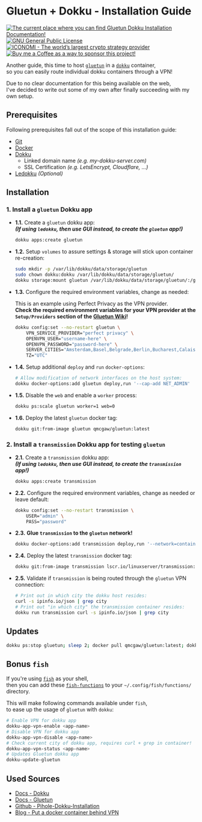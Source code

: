 # Gluetun + Dokku - Installation Guide

<p>
    <a href="https://github.com/Rikj000/Gluetun-Dokku-Installation/blob/master/README.md">
        <img src="https://img.shields.io/badge/Docs-Gluetun+Dokku-blue?logo=libreoffice&logoColor=white" alt="The current place where you can find Gluetun Dokku Installation Documentation!">
    </a> <a href="https://github.com/Rikj000/Gluetun-Dokku-Installation/blob/master/LICENSE.md">
        <img src="https://img.shields.io/github/license/Rikj000/Gluetun-Dokku-Installation?label=License&logo=gnu" alt="GNU General Public License">
    </a> <a href="https://www.iconomi.com/register?ref=zQQPK">
        <img src="https://img.shields.io/badge/Join-ICONOMI-blue?logo=bitcoin&logoColor=white" alt="ICONOMI - The world’s largest crypto strategy provider">
    </a> <a href="https://www.buymeacoffee.com/Rikj000">
        <img src="https://img.shields.io/badge/-Buy%20me%20a%20Coffee!-FFDD00?logo=buy-me-a-coffee&logoColor=black" alt="Buy me a Coffee as a way to sponsor this project!">
    </a>
</p>

Another guide, this time to host [`gluetun`](https://github.com/qdm12/gluetun) in a [`dokku`](https://dokku.com/) container,   
so you can easily route individual dokku containers through a VPN!

Due to no clear documentation for this being available on the web,   
I've decided to write out some of my own after finally succeeding with my own setup.


## Prerequisites

Following prerequisites fall out of the scope of this installation guide:
- [Git](https://git-scm.com/)
- [Docker](https://www.docker.com/)
- [Dokku](https://dokku.com/)
    - Linked domain name *(e.g. my-dokku-server.com)*
    - SSL Certification *(e.g. LetsEncrypt, Cloudflare, ...)*
- [Ledokku](https://www.ledokku.com/) *(Optional)*

## Installation

### **1.** Install a `gluetun` Dokku app

- **1.1.** Create a `gluetun` dokku app:   
    ***(If using `ledokku`, then use GUI instead, to create the `gluetun` app!)***   

    ```bash
    dokku apps:create gluetun
    ```

- **1.2.** Setup `volumes` to assure settings & storage will stick upon container re-creation:   

    ```bash
    sudo mkdir -p /var/lib/dokku/data/storage/gluetun
    sudo chown dokku:dokku /var/lib/dokku/data/storage/gluetun/
    dokku storage:mount gluetun /var/lib/dokku/data/storage/gluetun/:/gluetun
    ```

- **1.3.** Configure the required environment variables, change as needed:   

    This is an example using Perfect Privacy as the VPN provider.   
    **Check the required environment variables for your VPN provider at the `Setup/Providers` section of the [Gluetun Wiki](https://github.com/qdm12/gluetun/wiki)!**
    ```bash
    dokku config:set --no-restart gluetun \
        VPN_SERVICE_PROVIDER="perfect privacy" \
        OPENVPN_USER="username-here" \
        OPENVPN_PASSWORD="password-here" \
        SERVER_CITIES="Amsterdam,Basel,Belgrade,Berlin,Bucharest,Calais,Chicago,Copenhagen,Dallas,Erfurt,Frankfurt,Hamburg,Hongkong,Istanbul,Jerusalem,London,LosAngeles,Madrid,Malmoe,Manchester,Miami,Milan,Montreal,Moscow,NewYork,Nuremberg,Oslo,Paris,Prague,Reykjavik,Riga,Rotterdam,Singapore,Stockholm,Sydney,Tokyo,Vienna,Warsaw,Zurich" \
        TZ="UTC"
    ```

- **1.4.** Setup additional `deploy` and `run` `docker-options`:   

    ```bash
    # Allow modification of network interfaces on the host system:
    dokku docker-options:add gluetun deploy,run '--cap-add NET_ADMIN'
    ```

- **1.5.** Disable the `web` and enable a `worker` process:   

    ```bash
    dokku ps:scale gluetun worker=1 web=0
    ```

- **1.6.** Deploy the latest `gluetun` docker tag:   

    ```bash
    dokku git:from-image gluetun qmcgaw/gluetun:latest
    ```

### **2.** Install a `transmission` Dokku app for testing `gluetun`

- **2.1.** Create a `transmission` dokku app:   
    ***(If using `ledokku`, then use GUI instead, to create the `transmission` app!)***   

    ```bash
    dokku apps:create transmission
    ```

- **2.2.** Configure the required environment variables, change as needed or leave default:   

    ```bash
    dokku config:set --no-restart transmission \
        USER="admin" \
        PASS="password"
    ```

- **2.3.** **Glue `transmission` to the `gluetun` network!**

    ```bash
    dokku docker-options:add transmission deploy,run '--network=container:gluetun.worker.1'
    ```

- **2.4.** Deploy the latest `transmission` docker tag:   

    ```bash
    dokku git:from-image transmission lscr.io/linuxserver/transmission:latest
    ```

- **2.5.** Validate if `transmission` is being routed through the `gluetun` VPN connection:   

    ```bash
    # Print out in which city the dokku host resides:
    curl -s ipinfo.io/json | grep city
    # Print out "in which city" the transmission container resides:
    dokku run transmission curl -s ipinfo.io/json | grep city
    ```

## Updates

```bash
dokku ps:stop gluetun; sleep 2; docker pull qmcgaw/gluetun:latest; dokku ps:rebuild gluetun
```

## Bonus `fish`

If you're using [`fish`](https://fishshell.com/) as your shell,   
then you can add these [`fish-functions`](https://github.com/Rikj000/Pihole-Gluetun-Installation/tree/master/fish-functions) to your `~/.config/fish/functions/` directory.

This will make following commands available under `fish`,   
to ease up the usage of `gluetun` with `dokku`:

```bash
# Enable VPN for dokku app
dokku-app-vpn-enable <app-name>
# Disable VPN for dokku app
dokku-app-vpn-disable <app-name>
# Check current city of dokku app, requires curl + grep in container!
dokku-app-vpn-status <app-name>
# Updates Gluetun dokku app
dokku-update-gluetun
```

## Used Sources
- [Docs - Dokku](https://dokku.com/docs/getting-started/installation/)
- [Docs - Gluetun](https://github.com/qdm12/gluetun/wiki)
- [Github - Pihole-Dokku-Installation](https://github.com/Rikj000/Pihole-Dokku-Installation)
- [Blog - Put a docker container behind VPN](https://medium.com/linux-shots/put-a-docker-container-behind-vpn-fdc0e32c9ca5)
